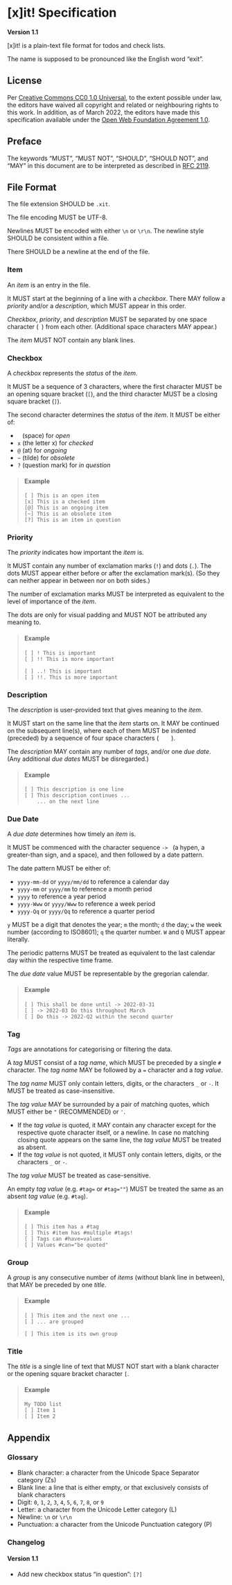 # [x]it! Specification

**Version 1.1**

[x]it! is a plain-text file format for todos and check lists.

The name is supposed to be pronounced like the English word “exit”.

## License

Per [Creative Commons CC0 1.0 Universal](http://creativecommons.org/publicdomain/zero/1.0/), to the extent possible under law, the editors have waived all copyright and related or neighbouring rights to this work. In addition, as of March 2022, the editors have made this specification available under the [Open Web Foundation Agreement 1.0](https://www.openwebfoundation.org/the-agreements/the-owf-1-0-agreements-granted-claims/owfa-1-0).

## Preface

The keywords “MUST”, “MUST NOT”, “SHOULD”, “SHOULD NOT”, and “MAY”
in this document are to be interpreted as described in [RFC 2119](https://tools.ietf.org/html/rfc2119).

## File Format

The file extension SHOULD be `.xit`.

The file encoding MUST be UTF-8.

Newlines MUST be encoded with either `\n` or `\r\n`.
The newline style SHOULD be consistent within a file.

There SHOULD be a newline at the end of the file.

### Item

An *item* is an entry in the file.

It MUST start at the beginning of a line with a *checkbox*.
There MAY follow a *priority* and/or a *description*,
which MUST appear in this order.

*Checkbox*, *priority*, and *description* MUST be separated by one space character (` `) from each other.
(Additional space characters MAY appear.)

The *item* MUST NOT contain any blank lines.

### Checkbox

A *checkbox* represents the *status* of the *item*.

It MUST be a sequence of 3 characters,
where the first character MUST be an opening square bracket (`[`),
and the third character MUST be a closing square bracket (`]`).

The second character determines the *status* of the *item*.
It MUST be either of:

- ` ` (space) for *open*
- `x` (the letter x) for *checked*
- `@` (at) for *ongoing*
- `~` (tilde) for *obsolete*
- `?` (question mark) for *in question*

> #### Example
>
> ```
> [ ] This is an open item
> [x] This is a checked item
> [@] This is an ongoing item
> [~] This is an obsolete item
> [?] This is an item in question
> ```

### Priority

The *priority* indicates how important the *item* is.

It MUST contain any number of exclamation marks (`!`) and dots (`.`).
The dots MUST appear either before or after the exclamation mark(s).
(So they can neither appear in between nor on both sides.)

The number of exclamation marks MUST be interpreted as equivalent to the level of importance of the *item*.

The dots are only for visual padding and MUST NOT be attributed any meaning to.

> #### Example
>
> ```
> [ ] ! This is important
> [ ] !! This is more important
> 
> [ ] ..! This is important
> [ ] !!. This is more important
> ```

### Description

The *description* is user-provided text that gives meaning to the *item*.

It MUST start on the same line that the *item* starts on.
It MAY be continued on the subsequent line(s),
where each of them MUST be indented (preceded) by a sequence of four space characters (`    `).

The *description* MAY contain any number of *tags*, and/or one *due date*.
(Any additional *due dates* MUST be disregarded.)

> #### Example
>
> ```
> [ ] This description is one line
> [ ] This description continues ...
>     ... on the next line
> ```

### Due Date

A *due date* determines how timely an *item* is.

It MUST be commenced with the character sequence `-> `
(a hypen, a greater-than sign, and a space),
and then followed by a date pattern.

The date pattern MUST be either of:

- `yyyy-mm-dd` or `yyyy/mm/dd` to reference a calendar day
- `yyyy-mm` or `yyyy/mm` to reference a month period
- `yyyy` to reference a year period
- `yyyy-Www` or `yyyy/Www` to reference a week period
- `yyyy-Qq` or `yyyy/Qq` to reference a quarter period

`y` MUST be a digit that denotes the year;
`m` the month;
`d` the day;
`w` the week number (according to ISO8601);
`q` the quarter number.
`W` and `Q` MUST appear literally.

The periodic patterns MUST be treated as equivalent
to the last calendar day within the respective time frame.

The *due date* value MUST be representable by the gregorian calendar.

> #### Example
>
> ```
> [ ] This shall be done until -> 2022-03-31
> [ ] -> 2022-03 Do this throughout March
> [ ] Do this -> 2022-Q2 within the second quarter
> ```

### Tag

*Tags* are annotations for categorising or filtering the data.

A *tag* MUST consist of a *tag name*,
which MUST be preceded by a single `#` character.
The *tag name* MAY be followed by a `=` character and a *tag value*.

The *tag name* MUST only contain letters, digits, or the characters `_` or `-`.
It MUST be treated as case-insensitive.

The *tag value* MAY be surrounded by a pair of matching quotes,
which MUST either be `"` (RECOMMENDED) or `'`.
- If the *tag value* is quoted, it MAY contain any character
  except for the respective quote character itself, or a newline.
  In case no matching closing quote appears on the same line,
  the *tag value* MUST be treated as absent.
- If the *tag value* is not quoted, it MUST only contain
  letters, digits, or the characters `_` or `-`.

The *tag value* MUST be treated as case-sensitive.

An empty *tag value* (e.g. `#tag=` or `#tag=""`)
MUST be treated the same as an absent *tag value* (e.g. `#tag`).

> #### Example
>
> ```
> [ ] This item has a #tag
> [ ] This #item has #multiple #tags!
> [ ] Tags can #have=values
> [ ] Values #can="be quoted"
> ```

### Group

A *group* is any consecutive number of *items*
(without blank line in between),
that MAY be preceded by one *title*.

> #### Example
>
> ```
> [ ] This item and the next one ...
> [ ] ... are grouped
> 
> [ ] This item is its own group
> ```

### Title

The *title* is a single line of text
that MUST NOT start with a blank character
or the opening square bracket character `[`.

> #### Example
> 
> ```
> My TODO list
> [ ] Item 1
> [ ] Item 2
> ```

## Appendix

### Glossary

- Blank character: a character from the Unicode Space Separator category (Zs)
- Blank line: a line that is either empty, or that exclusively consists of blank characters
- Digit: `0`, `1`, `2`, `3`, `4`, `5`, `6`, `7`, `8`, or `9`
- Letter: a character from the Unicode Letter category (L)
- Newline: `\n` or `\r\n`
- Punctuation: a character from the Unicode Punctuation category (P)

### Changelog

#### Version 1.1

- Add new checkbox status “in question”: `[?]`
